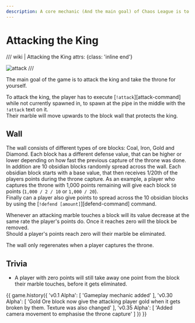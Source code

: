 ```yaml
---
description: A core mechanic (And the main goal) of Chaos League is to attack the king and capture the throne.
---
```


# Attacking the King

/// wiki | Attacking the King
    attrs: {class: 'inline end'}

![attack](../assets/images/throne.png)
///

The main goal of the game is to attack the king and take the throne for yourself.

To attack the king, the player has to execute [`!attack`][attack-command] while not currently spawned in, to spawn at the pipe in the middle with the `!attack` text on it.  
Their marble will move upwards to the block wall that protects the king.

## Wall

The wall consists of different types of ore blocks: Coal, Iron, Gold and Diamond. Each block has a different defense value, that can be higher or lower depending on how fast the previous capture of the throne was done.  
In addition are 10 obsidian blocks randomly spread across the wall. Each obsidian block starts with a base value, that then receives 1/20th of the players points during the throne capture. As an example, a player who captures the throne with 1,000 points remaining will give each block `50` points (`1,000 / 2 / 10` or `1,000 / 20`).  
Finally can a player also give points to spread across the 10 obsidian blocks by using the [`!defend [amount]`][defend-command] command.

Whenever an attacking marble touches a block will its value decrease at the same rate the player's points do. Once it reaches zero will the block be removed.  
Should a player's points reach zero will their marble be eliminated.

The wall only regerenates when a player captures the throne.

## Trivia

- A player with zero points will still take away one point from the block their marble touches, before it gets eliminated.

{{ game.history({
    'v0.1 Alpha': [
        'Gameplay mechanic added'
    ],
    'v0.30 Alpha': [
        'Gold Ore block now give the attacking player gold when it gets broken by them. Texture was also changed'
    ],
    'v0.35 Alpha': [
        'Added camera movement to emphasise the throne capture'
    ]
}) }}